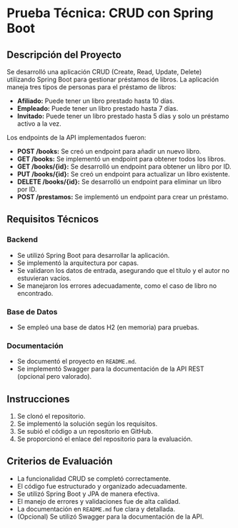 # Prueba Técnica: CRUD con Spring Boot

## Descripción del Proyecto

Se desarrolló una aplicación CRUD (Create, Read, Update, Delete) utilizando Spring Boot para gestionar préstamos de libros. La aplicación maneja tres tipos de personas para el préstamo de libros:

- **Afiliado:** Puede tener un libro prestado hasta 10 días.
- **Empleado:** Puede tener un libro prestado hasta 7 días.
- **Invitado:** Puede tener un libro prestado hasta 5 días y solo un préstamo activo a la vez.

Los endpoints de la API implementados fueron:

- **POST /books:** Se creó un endpoint para añadir un nuevo libro.
- **GET /books:** Se implementó un endpoint para obtener todos los libros.
- **GET /books/{id}:** Se desarrolló un endpoint para obtener un libro por ID.
- **PUT /books/{id}:** Se creó un endpoint para actualizar un libro existente.
- **DELETE /books/{id}:** Se desarrolló un endpoint para eliminar un libro por ID.
- **POST /prestamos:** Se implementó un endpoint para crear un préstamo.

## Requisitos Técnicos

### Backend
- Se utilizó Spring Boot para desarrollar la aplicación.
- Se implementó la arquitectura por capas.
- Se validaron los datos de entrada, asegurando que el título y el autor no estuvieran vacíos.
- Se manejaron los errores adecuadamente, como el caso de libro no encontrado.

### Base de Datos
- Se empleó una base de datos H2 (en memoria) para pruebas.

### Documentación
- Se documentó el proyecto en `README.md`.
- Se implementó Swagger para la documentación de la API REST (opcional pero valorado).

## Instrucciones

1. Se clonó el repositorio.
2. Se implementó la solución según los requisitos.
3. Se subió el código a un repositorio en GitHub.
4. Se proporcionó el enlace del repositorio para la evaluación.

## Criterios de Evaluación

- La funcionalidad CRUD se completó correctamente.
- El código fue estructurado y organizado adecuadamente.
- Se utilizó Spring Boot y JPA de manera efectiva.
- El manejo de errores y validaciones fue de alta calidad.
- La documentación en `README.md` fue clara y detallada.
- (Opcional) Se utilizó Swagger para la documentación de la API.